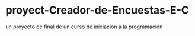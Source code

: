 # proyect-Creador-de-Encuestas-E-C
un proyecto de final de un curso de iniciación a la programación
